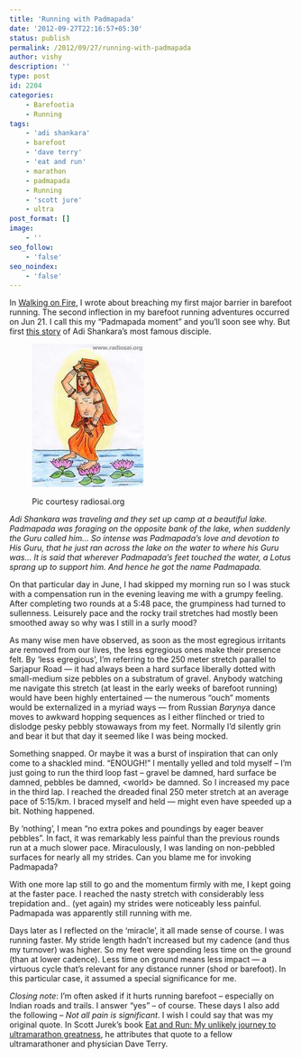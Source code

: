 ```yaml
---
title: 'Running with Padmapada'
date: '2012-09-27T22:16:57+05:30'
status: publish
permalink: /2012/09/27/running-with-padmapada
author: vishy
description: ''
type: post
id: 2204
categories: 
    - Barefootia
    - Running
tags:
    - 'adi shankara'
    - barefoot
    - 'dave terry'
    - 'eat and run'
    - marathon
    - padmapada
    - Running
    - 'scott jure'
    - ultra
post_format: []
image:
    - ''
seo_follow:
    - 'false'
seo_noindex:
    - 'false'
---
```

In [Walking on Fire](http://www.ulaar.com/2012/09/26/walking-on-fire/), I wrote about breaching my first major barrier in barefoot running. The second inflection in my barefoot running adventures occurred on Jun 21. I call this my “Padmapada moment” and you’ll soon see why. But first [this story](http://shankaraguru.blogspot.in/2009/12/four-disciples-shankaracharya-students.html) of Adi Shankara’s most famous disciple.

<figure aria-describedby="caption-attachment-2191" class="wp-caption alignleft" id="attachment_2191" style="width: 198px">

[![](../../../../uploads/2012/09/padmapada_media_radiosai_org.jpeg "padmapada_media_radiosai_org")](http://www.ulaar.com/wp-content/uploads/2012/09/padmapada_media_radiosai_org.jpeg)<figcaption class="wp-caption-text" id="caption-attachment-2191">Pic courtesy radiosai.org</figcaption></figure>

*Adi Shankara was traveling and they set up camp at a beautiful lake. Padmapada was foraging on the opposite bank of the lake, when suddenly the Guru called him… So intense was Padmapada’s love and devotion to His Guru, that he just ran across the lake on the water to where his Guru was… It is said that wherever Padmapada’s feet touched the water, a Lotus sprang up to support him. And hence he got the name Padmapada.*

On that particular day in June, I had skipped my morning run so I was stuck with a compensation run in the evening leaving me with a grumpy feeling. After completing two rounds at a 5:48 pace, the grumpiness had turned to sullenness. Leisurely pace and the rocky trail stretches had mostly been smoothed away so why was I still in a surly mood?

As many wise men have observed, as soon as the most egregious irritants are removed from our lives, the less egregious ones make their presence felt. By ‘less egregious’, I’m referring to the 250 meter stretch parallel to Sarjapur Road — it had always been a hard surface liberally dotted with small-medium size pebbles on a substratum of gravel. Anybody watching me navigate this stretch (at least in the early weeks of barefoot running) would have been highly entertained — the numerous “ouch” moments would be externalized in a myriad ways — from Russian *Baryny*a dance moves to awkward hopping sequences as I either flinched or tried to dislodge pesky pebbly stowaways from my feet. Normally I’d silently grin and bear it but that day it seemed like I was being mocked.

Something snapped. Or maybe it was a burst of inspiration that can only come to a shackled mind. “ENOUGH!” I mentally yelled and told myself – I’m just going to run the third loop fast – gravel be damned, hard surface be damned, pebbles be damned, &lt;world&gt; be damned. So I increased my pace in the third lap. I reached the dreaded final 250 meter stretch at an average pace of 5:15/km. I braced myself and held — might even have speeded up a bit. Nothing happened.

By ‘nothing’, I mean “no extra pokes and poundings by eager beaver pebbles”. In fact, it was remarkably less painful than the previous rounds run at a much slower pace. Miraculously, I was landing on non-pebbled surfaces for nearly all my strides. Can you blame me for invoking Padmapada?

With one more lap still to go and the momentum firmly with me, I kept going at the faster pace. I reached the nasty stretch with considerably less trepidation and.. (yet again) my strides were noticeably less painful. Padmapada was apparently still running with me.

Days later as I reflected on the ‘miracle’, it all made sense of course. I was running faster. My stride length hadn’t increased but my cadence (and thus my turnover) was higher. So my feet were spending less time on the ground (than at lower cadence). Less time on ground means less impact — a virtuous cycle that’s relevant for any distance runner (shod or barefoot). In this particular case, it assumed a special significance for me.

*Closing note*: I’m often asked if it hurts running barefoot – especially on Indian roads and trails. I answer “yes” – of course. These days I also add the following – *Not all pain is significant*. I wish I could say that was my original quote. In Scott Jurek’s book [Eat and Run: My unlikely journey to ultramarathon greatness](http://www.amazon.com/Eat-Run-Unlikely-Ultramarathon-Greatness/dp/0547569653), he attributes that quote to a fellow ultramarathoner and physician Dave Terry.